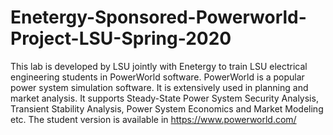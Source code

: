 # Enetergy-Sponsored-Powerworld-Project-LSU-Spring-2020
This lab is developed by LSU jointly with Enetergy to train LSU electrical engineering students in PowerWorld software. PowerWorld is a popular power system simulation software. It is extensively used in planning and market analysis. It supports Steady-State Power System Security Analysis, Transient Stability Analysis, Power System Economics and Market Modeling etc. The student version is available in https://www.powerworld.com/
